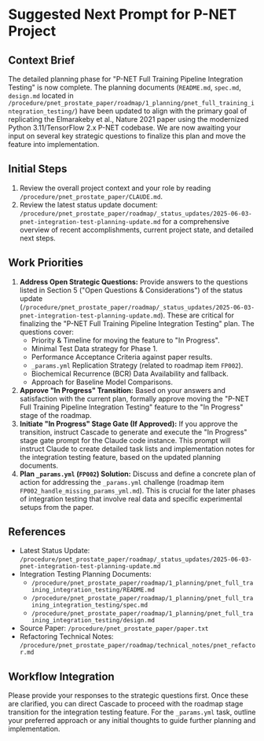 # Suggested Next Prompt for P-NET Project

## Context Brief

The detailed planning phase for "P-NET Full Training Pipeline Integration Testing" is now complete. The planning documents (`README.md`, `spec.md`, `design.md` located in `/procedure/pnet_prostate_paper/roadmap/1_planning/pnet_full_training_integration_testing/`) have been updated to align with the primary goal of replicating the Elmarakeby et al., Nature 2021 paper using the modernized Python 3.11/TensorFlow 2.x P-NET codebase. We are now awaiting your input on several key strategic questions to finalize this plan and move the feature into implementation.

## Initial Steps

1.  Review the overall project context and your role by reading `/procedure/pnet_prostate_paper/CLAUDE.md`.
2.  Review the latest status update document: `/procedure/pnet_prostate_paper/roadmap/_status_updates/2025-06-03-pnet-integration-test-planning-update.md` for a comprehensive overview of recent accomplishments, current project state, and detailed next steps.

## Work Priorities

1.  **Address Open Strategic Questions:** Provide answers to the questions listed in Section 5 ("Open Questions & Considerations") of the status update (`/procedure/pnet_prostate_paper/roadmap/_status_updates/2025-06-03-pnet-integration-test-planning-update.md`). These are critical for finalizing the "P-NET Full Training Pipeline Integration Testing" plan. The questions cover:
    *   Priority & Timeline for moving the feature to "In Progress".
    *   Minimal Test Data strategy for Phase 1.
    *   Performance Acceptance Criteria against paper results.
    *   `_params.yml` Replication Strategy (related to roadmap item `FP002`).
    *   Biochemical Recurrence (BCR) Data Availability and fallback.
    *   Approach for Baseline Model Comparisons.
2.  **Approve "In Progress" Transition:** Based on your answers and satisfaction with the current plan, formally approve moving the "P-NET Full Training Pipeline Integration Testing" feature to the "In Progress" stage of the roadmap.
3.  **Initiate "In Progress" Stage Gate (If Approved):** If you approve the transition, instruct Cascade to generate and execute the "In Progress" stage gate prompt for the Claude code instance. This prompt will instruct Claude to create detailed task lists and implementation notes for the integration testing feature, based on the updated planning documents.
4.  **Plan `_params.yml` (`FP002`) Solution:** Discuss and define a concrete plan of action for addressing the `_params.yml` challenge (roadmap item `FP002_handle_missing_params_yml.md`). This is crucial for the later phases of integration testing that involve real data and specific experimental setups from the paper.

## References

*   Latest Status Update: `/procedure/pnet_prostate_paper/roadmap/_status_updates/2025-06-03-pnet-integration-test-planning-update.md`
*   Integration Testing Planning Documents:
    *   `/procedure/pnet_prostate_paper/roadmap/1_planning/pnet_full_training_integration_testing/README.md`
    *   `/procedure/pnet_prostate_paper/roadmap/1_planning/pnet_full_training_integration_testing/spec.md`
    *   `/procedure/pnet_prostate_paper/roadmap/1_planning/pnet_full_training_integration_testing/design.md`
*   Source Paper: `/procedure/pnet_prostate_paper/paper.txt`
*   Refactoring Technical Notes: `/procedure/pnet_prostate_paper/roadmap/technical_notes/pnet_refactor.md`

## Workflow Integration

Please provide your responses to the strategic questions first. Once these are clarified, you can direct Cascade to proceed with the roadmap stage transition for the integration testing feature. For the `_params.yml` task, outline your preferred approach or any initial thoughts to guide further planning and implementation.
